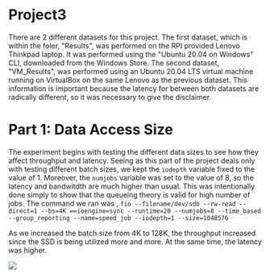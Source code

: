 # Project3

There are 2 different datasets for this project. The first dataset, which is within the foler, "Results", was performed on the RPI provided Lenovo Thinkpad laptop. It was performed using the "Ubuntu 20.04 on Windows" CLI, downloaded from the Windows Store. The second dataset, "VM_Results", was performed using an Ubuntu 20.04 LTS virtual machine running on VirtualBox on the same Lenovo as the previous dataset. This information is important because the latency for between both datasets are radically different, so it was necessary to give the disclaimer. 


# Part 1: Data Access Size

The experiment begins with testing the different data sizes to see how they affect throughput and latency. Seeing as this part of the project deals only with testing different batch sizes, we kept the ```iodepth``` variable fixed to the value of 1. Moreover, the ```numjobs``` variable was set to the value of 8, so the latency and bandwitdth are much higher than usual. This was intentionally done simply to show that the queueing theory is valid for high number of jobs. The command we ran was , ```fio --filename/dev/sdb --rw-read --direct=1 --bs=4K ==ioengine=sync --runtime=20 --numjobs=8 --time_based --group_reporting --name=speed_job --iodepth=1 --size=1048576```


As we increased the batch size from 4K to 128K, the throughput increased since the SSD is being utilized more and more. At the same time, the latency was higher. 

![](https://github.com/danielle-den/Project3/assets/143743140/d91db6ba-af47-4d66-ac06-dbddbf388149)


